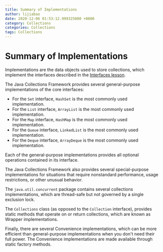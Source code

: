 ```yaml
---
title: Summary of Implementations
author: lijiabao
date: 2020-12-06 01:53:12.999325000 +0800
category: Collections
categories: Collections
tags: Collections
---
```


# Summary of Implementations

Implementations are the data objects used to store collections, which implement the interfaces described in the 
[Interfaces lesson](../interfaces/index.html).

The Java Collections Framework provides several general-purpose implementations of the core interfaces:

- For the `Set` interface, `HashSet` is the most commonly used implementation.
- For the `List` interface, `ArrayList` is the most commonly used implementation.
- For the `Map` interface, `HashMap` is the most commonly used implementation.
- For the `Queue` interface, `LinkedList` is the most commonly used implementation.
- For the `Deque` interface, `ArrayDeque` is the most commonly used implementation.

Each of the general-purpose implementations provides all optional operations contained in its interface.

The Java Collections Framework also provides several special-purpose implementations for situations that require nonstandard performance, usage restrictions, or other unusual behavior.

The `java.util.concurrent` package contains several collections implementations, which are thread-safe but not governed by a single exclusion lock.

The `Collections` class (as opposed to the `Collection` interface), provides static methods that operate on or return collections, which are known as Wrapper implementations.

Finally, there are several Convenience implementations, which can be more efficient than general-purpose implementations when you don't need their full power. The Convenience implementations are made available through static factory methods.
